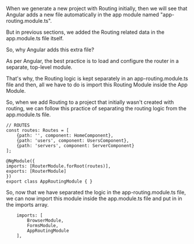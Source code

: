 When we generate a new project with Routing initially, then we will see that Angular adds a new file automatically in the app module named "app-routing.module.ts".

But in previous sections, we added the Routing related data in the app.module.ts file itself. 

So, why Angular adds this extra file?

As per Angular, the best practice is to load and configure the router in a separate, top-level module. 

That's why, the Routing logic is kept separately in an app-routing.module.ts file and then, all we have to do is import this Routing Module inside the App Module.

So, when we add Routing to a project that initially wasn't created with routing, we can follow this practice of separating the routing logic from the app.module.ts file.


    // ROUTES
    const routes: Routes = [
        {path: '', component: HomeComponent},
        {path: 'users', component: UsersComponent},
        {path: 'servers', component: ServerComponent}
    ];

    @NgModule({
    imports: [RouterModule.forRoot(routes)],
    exports: [RouterModule]
    })
    export class AppRoutingModule { }


So, now that we have separated the logic in the app-routing.module.ts file, we can now import this module inside the app.module.ts file and put in in the imports array.

        imports: [
            BrowserModule,
            FormsModule,
            AppRoutingModule
        ],
